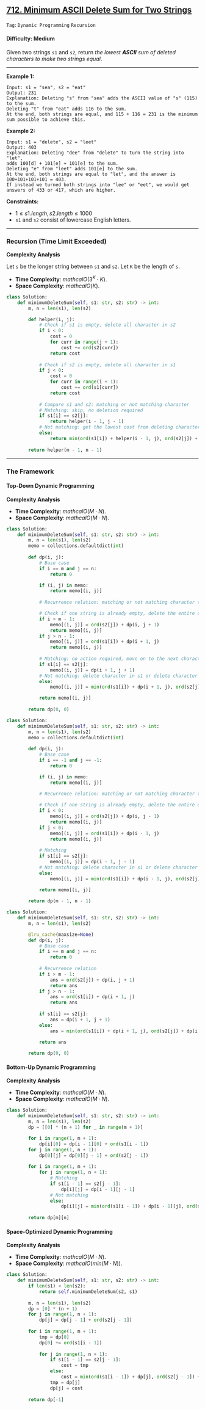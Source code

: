 ## [712. Minimum ASCII Delete Sum for Two Strings](https://leetcode.com/problems/minimum-ascii-delete-sum-for-two-strings/)

```Tag```: ```Dynamic Programming``` ```Recursion```

#### Difficulty: Medium

Given two strings ```s1``` and ```s2```, return _the lowest __ASCII__ sum of deleted characters to make two strings equal_.

---

__Example 1:__
```
Input: s1 = "sea", s2 = "eat"
Output: 231
Explanation: Deleting "s" from "sea" adds the ASCII value of "s" (115) to the sum.
Deleting "t" from "eat" adds 116 to the sum.
At the end, both strings are equal, and 115 + 116 = 231 is the minimum sum possible to achieve this.
```

__Example 2:__
```
Input: s1 = "delete", s2 = "leet"
Output: 403
Explanation: Deleting "dee" from "delete" to turn the string into "let",
adds 100[d] + 101[e] + 101[e] to the sum.
Deleting "e" from "leet" adds 101[e] to the sum.
At the end, both strings are equal to "let", and the answer is 100+101+101+101 = 403.
If instead we turned both strings into "lee" or "eet", we would get answers of 433 or 417, which are higher.
```

__Constraints:__

- $1 \le s1.length, s2.length \le 1000$
- ```s1``` and ```s2``` consist of lowercase English letters.

---

### Recursion (Time Limit Exceeded)

__Complexity Analysis__

Let ```s``` be the longer string between ```s1``` and ```s2```. Let ```K``` be the length of ```s```.

- __Time Complexity__: $mathcal{O}(3^{K} \cdot K)$.
- __Space Complexity__: $mathcal{O}(K)$.

```Python
class Solution:
    def minimumDeleteSum(self, s1: str, s2: str) -> int:
        m, n = len(s1), len(s2)

        def helper(i, j):
            # Check if s1 is empty, delete all character in s2
            if i < 0:
                cost = 0
                for curr in range(j + 1):
                    cost += ord(s2[curr])
                return cost
            
            # Check if s2 is empty, delete all character in s1
            if j < 0:
                cost = 0
                for curr in range(i + 1):
                    cost += ord(s1[curr])
                return cost
            
            # Compare s1 and s2: matching or not matching character
            # Matching: skip, no deletion required
            if s1[i] == s2[j]:
                return helper(i - 1, j - 1)
            # Not matching: get the lowest cost from deleting character in s1 or s2 or both
            else:
                return min(ord(s1[i]) + helper(i - 1, j), ord(s2[j]) + helper(i, j - 1), ord(s1[i]) + ord(s2[j]) + helper(i - 1, j - 1))
            
        return helper(m - 1, n - 1)

```

---

### The Framework

#### Top-Down Dynamic Programming

__Complexity Analysis__

- __Time Complexity__: $mathcal{O}(M \cdot N)$.
- __Space Complexity__: $mathcal{O}(M \cdot N)$.

```Python
class Solution:
    def minimumDeleteSum(self, s1: str, s2: str) -> int:
        m, n = len(s1), len(s2)
        memo = collections.defaultdict(int)
        
        def dp(i, j):
            # Base case
            if i == m and j == n:
                return 0

            if (i, j) in memo:
                return memo[(i, j)]
            
            # Recurrence relation: matching or not matching character to delete

            # Check if one string is already empty, delete the entire other string
            if i > m - 1:
                memo[(i, j)] = ord(s2[j]) + dp(i, j + 1)
                return memo[(i, j)]
            if j > n - 1:
                memo[(i, j)] = ord(s1[i]) + dp(i + 1, j)
                return memo[(i, j)]
            
            # Matching: no action required, move on to the next characters in both strings
            if s1[i] == s2[j]:
                memo[(i, j)] = dp(i + 1, j + 1)
            # Not matching: delete character in s1 or delete character in s2 will yield the lowest cost?
            else:
                memo[(i, j)] = min(ord(s1[i]) + dp(i + 1, j), ord(s2[j]) + dp(i, j + 1))

            return memo[(i, j)]
        
        return dp(0, 0)
```

```Python
class Solution:
    def minimumDeleteSum(self, s1: str, s2: str) -> int:
        m, n = len(s1), len(s2)
        memo = collections.defaultdict(int)
        
        def dp(i, j):
            # Base case
            if i == -1 and j == -1:
                return 0

            if (i, j) in memo:
                return memo[(i, j)]
            
            # Recurrence relation: matching or not matching character to delete

            # Check if one string is already empty, delete the entire other string
            if i < 0:
                memo[(i, j)] = ord(s2[j]) + dp(i, j - 1)
                return memo[(i, j)]
            if j < 0:
                memo[(i, j)] = ord(s1[i]) + dp(i - 1, j)
                return memo[(i, j)]
            
            # Matching
            if s1[i] == s2[j]:
                memo[(i, j)] = dp(i - 1, j - 1)
            # Not matching: delete character in s1 or delete character in s2 will yield the lowest cost?
            else:
                memo[(i, j)] = min(ord(s1[i]) + dp(i - 1, j), ord(s2[j]) + dp(i, j - 1))

            return memo[(i, j)]
        
        return dp(m - 1, n - 1)
```

```Python
class Solution:
    def minimumDeleteSum(self, s1: str, s2: str) -> int:
        m, n = len(s1), len(s2)

        @lru_cache(maxsize=None)
        def dp(i, j):
            # Base case
            if i == m and j == n:
                return 0
            
            # Recurrence relation
            if i > m - 1:
                ans = ord(s2[j]) + dp(i, j + 1)
                return ans
            if j > n - 1:
                ans = ord(s1[i]) + dp(i + 1, j)
                return ans
            
            if s1[i] == s2[j]:
                ans = dp(i + 1, j + 1)
            else:
                ans = min(ord(s1[i]) + dp(i + 1, j), ord(s2[j]) + dp(i, j + 1))

            return ans
        
        return dp(0, 0)
```

#### Bottom-Up Dynamic Programming

__Complexity Analysis__

- __Time Complexity__: $mathcal{O}(M \cdot N)$.
- __Space Complexity__: $mathcal{O}(M \cdot N)$.

```Python
class Solution:
    def minimumDeleteSum(self, s1: str, s2: str) -> int:
        m, n = len(s1), len(s2)
        dp = [[0] * (n + 1) for _ in range(m + 1)]

        for i in range(1, m + 1):
            dp[i][0] = dp[i - 1][0] + ord(s1[i - 1])
        for j in range(1, n + 1):
            dp[0][j] = dp[0][j - 1] + ord(s2[j - 1])
        
        for i in range(1, m + 1):
            for j in range(1, n + 1):
                # Matching
                if s1[i - 1] == s2[j - 1]:
                    dp[i][j] = dp[i - 1][j - 1]
                # Not matching
                else:
                    dp[i][j] = min(ord(s1[i - 1]) + dp[i - 1][j], ord(s2[j - 1]) + dp[i][j - 1])
        
        return dp[m][n]
```

#### Space-Optimized Dynamic Programming

__Complexity Analysis__

- __Time Complexity__: $mathcal{O}(M \cdot N)$.
- __Space Complexity__: $mathcal{O}(min(M \cdot N))$.

```Python
class Solution:
    def minimumDeleteSum(self, s1: str, s2: str) -> int:
        if len(s1) < len(s2):
            return self.minimumDeleteSum(s2, s1)
    
        m, n = len(s1), len(s2)
        dp = [0] * (n + 1)
        for j in range(1, n + 1):
            dp[j] = dp[j - 1] + ord(s2[j - 1])
        
        for i in range(1, m + 1):
            tmp = dp[0]
            dp[0] += ord(s1[i - 1])
        
            for j in range(1, n + 1):
                if s1[i - 1] == s2[j - 1]:
                    cost = tmp
                else:
                    cost = min(ord(s1[i - 1]) + dp[j], ord(s2[j - 1]) + dp[j - 1])
                tmp = dp[j]
                dp[j] = cost
            
        return dp[-1]
```
